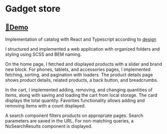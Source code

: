 # Gadget store

## [🔴Demo](https://wita-shchurko.github.io/Phone-Catalog/)

Implementation of catalog with React and Typescript according to [design](https://www.figma.com/file/uEetgWenSRxk9jgiym6Yzp/Phone-catalog-redesign?node-id=1%3A2)


I structured and implemented a web application with organized folders and styling using SCSS and BEM naming.

On the home page, I fetched and displayed products with a slider and brand new block. For phones, tablets, and accessories pages, I implemented fetching, sorting, and pagination with loaders. The product details page shows product details, related products, a back button, and breadcrumbs.

In the cart, I implemented adding, removing, and changing quantities of items, along with saving and loading the cart from local storage. The card displays the total quantity. Favorites functionality allows adding and removing items with a count displayed.

A search component filters products on appropriate pages. Search parameters are saved in the URL. For non-matching queries, a NoSearchResults component is displayed.

